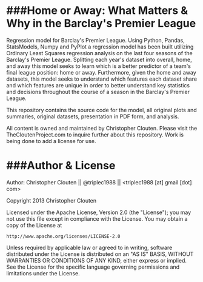 ###Home or Away: What Matters & Why in the Barclay's Premier League
=============

Regression model for Barclay's Premier League. Using Python, Pandas, StatsModels, Numpy and PyPlot a regression model has been built utilizing Ordinary Least Squares regression analysis on the last four seasons of the Barclay's Premier League. Splitting each year's dataset into overall, home, and away this model seeks to learn which is a better predictor of a team's final league position: home or away. Furthermore, given the home and away datasets, this model seeks to understand which features each dataset share and which features are unique in order to better understand key statistics and decisions throughout the course of a season in the Barclay's Premier League.

This repository contains the source code for the model, all original plots and summaries, original datasets, presentation in PDF form, and analysis.

All content is owned and maintained by Christopher Clouten. Please visit the TheCloutenProject.com to inquire further about this repository. Work is being done to add a license for use.

###Author & License
==============

Author: Christopher Clouten || @triplec1988 || <triplec1988 [at] gmail [dot] com>

Copyright 2013 Christopher Clouten

Licensed under the Apache License, Version 2.0 (the "License");
you may not use this file except in compliance with the License.
You may obtain a copy of the License at

    http://www.apache.org/licenses/LICENSE-2.0

Unless required by applicable law or agreed to in writing, software
distributed under the License is distributed on an "AS IS" BASIS,
WITHOUT WARRANTIES OR CONDITIONS OF ANY KIND, either express or implied.
See the License for the specific language governing permissions and
limitations under the License.
